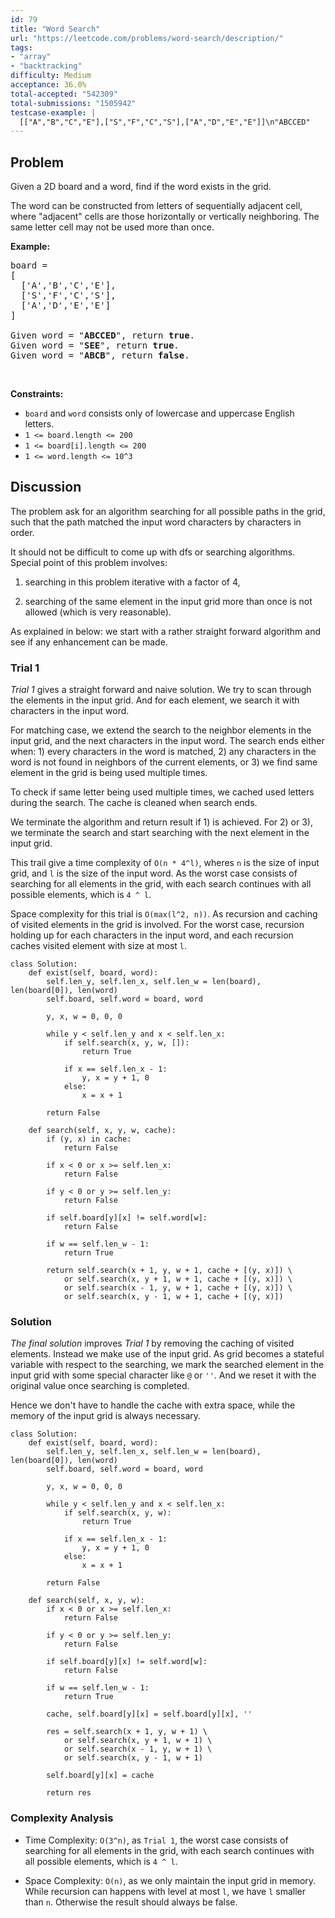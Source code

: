```yaml
---
id: 79
title: "Word Search"
url: "https://leetcode.com/problems/word-search/description/"
tags:
- "array"
- "backtracking"
difficulty: Medium
acceptance: 36.0%
total-accepted: "542309"
total-submissions: "1505942"
testcase-example: |
  [["A","B","C","E"],["S","F","C","S"],["A","D","E","E"]]\n"ABCCED"
---
```


## Problem

<p>Given a 2D board and a word, find if the word exists in the grid.</p>

<p>The word can be constructed from letters of sequentially adjacent cell, where &quot;adjacent&quot; cells are those horizontally or vertically neighboring. The same letter cell may not be used more than once.</p>

<p><strong>Example:</strong></p>

<pre>
board =
[
  [&#39;A&#39;,&#39;B&#39;,&#39;C&#39;,&#39;E&#39;],
  [&#39;S&#39;,&#39;F&#39;,&#39;C&#39;,&#39;S&#39;],
  [&#39;A&#39;,&#39;D&#39;,&#39;E&#39;,&#39;E&#39;]
]

Given word = &quot;<strong>ABCCED</strong>&quot;, return <strong>true</strong>.
Given word = &quot;<strong>SEE</strong>&quot;, return <strong>true</strong>.
Given word = &quot;<strong>ABCB</strong>&quot;, return <strong>false</strong>.
</pre>

<p>&nbsp;</p>
<p><strong>Constraints:</strong></p>

<ul>
	<li><code>board</code>&nbsp;and <code>word</code> consists only of lowercase and uppercase English letters.</li>
	<li><code>1 &lt;= board.length &lt;= 200</code></li>
	<li><code>1 &lt;= board[i].length &lt;= 200</code></li>
	<li><code>1 &lt;= word.length &lt;= 10^3</code></li>
</ul>

## Discussion

The problem ask for an algorithm searching for all possible paths in the grid,
such that the path matched the input word characters by characters in order.

It should not be difficult to come up with dfs or searching algorithms.
Special point of this problem involves:

1. searching in this problem iterative with a factor of 4,

1. searching of the same element in the input grid more than once is not allowed
  (which is very reasonable).

As explained in below: we start with a rather straight forward algorithm and
see if any enhancement can be made.

### Trial 1

*Trial 1* gives a straight forward and naive solution.
We try to scan through the elements in the input grid. And for each element,
we search it with characters in the input word.

For matching case, we extend the search to the neighbor elements
in the input grid, and the next characters in the input word. The search ends
either when: 1) every characters in the word is matched, 2) any characters
in the word is not found in neighbors of the current elements, or 3) we find
same element in the grid is being used multiple times.

To check if same letter being used multiple times, we cached used
letters during the search. The cache is cleaned when search ends.

We terminate the algorithm and return result if 1) is achieved. For 2) or 3), we
terminate the search and start searching with the next element in the input
grid.

This trail give a time complexity of `O(n * 4^l)`, wheres `n` is the size of
input grid, and `l` is the size of the input word. As the worst case consists of
searching for all elements in the grid, with each search continues with all
possible elements, which is `4 ^ l`.

Space complexity for this trial is `O(max(l^2, n))`.
As recursion and caching of visited elements in the grid is involved.
For the worst case, recursion holding up for each characters in the input word,
and each recursion caches visited element with size at most `l`.

```py3
class Solution:
    def exist(self, board, word):
        self.len_y, self.len_x, self.len_w = len(board), len(board[0]), len(word)
        self.board, self.word = board, word

        y, x, w = 0, 0, 0

        while y < self.len_y and x < self.len_x:
            if self.search(x, y, w, []):
                return True

            if x == self.len_x - 1:
                y, x = y + 1, 0
            else:
                x = x + 1

        return False

    def search(self, x, y, w, cache):
        if (y, x) in cache:
            return False

        if x < 0 or x >= self.len_x:
            return False

        if y < 0 or y >= self.len_y:
            return False

        if self.board[y][x] != self.word[w]:
            return False

        if w == self.len_w - 1:
            return True

        return self.search(x + 1, y, w + 1, cache + [(y, x)]) \
            or self.search(x, y + 1, w + 1, cache + [(y, x)]) \
            or self.search(x - 1, y, w + 1, cache + [(y, x)]) \
            or self.search(x, y - 1, w + 1, cache + [(y, x)])
```

### Solution

*The final solution* improves *Trial 1* by removing the
caching of visited elements. Instead we make use of the input grid.
As grid becomes a stateful variable with respect to the searching, we mark the
searched element in the input grid with some special character like `@` or `''`.
And we reset it with the original value once searching is completed.

Hence we don't have to handle the cache with extra space, while the memory
of the input grid is always necessary.

```py3
class Solution:
    def exist(self, board, word):
        self.len_y, self.len_x, self.len_w = len(board), len(board[0]), len(word)
        self.board, self.word = board, word

        y, x, w = 0, 0, 0

        while y < self.len_y and x < self.len_x:
            if self.search(x, y, w):
                return True

            if x == self.len_x - 1:
                y, x = y + 1, 0
            else:
                x = x + 1

        return False

    def search(self, x, y, w):
        if x < 0 or x >= self.len_x:
            return False

        if y < 0 or y >= self.len_y:
            return False

        if self.board[y][x] != self.word[w]:
            return False

        if w == self.len_w - 1:
            return True

        cache, self.board[y][x] = self.board[y][x], ''

        res = self.search(x + 1, y, w + 1) \
            or self.search(x, y + 1, w + 1) \
            or self.search(x - 1, y, w + 1) \
            or self.search(x, y - 1, w + 1)

        self.board[y][x] = cache

        return res
```

### Complexity Analysis

- Time Complexity: `O(3^n)`, as `Trial 1`, the worst case consists of
  searching for all elements in the grid, with each search continues
  with all possible elements, which is `4 ^ l`.

- Space Complexity: `O(n)`, as we only maintain the input grid in memory.
  While recursion can happens with level at most `l`,
  we have `l` smaller than `n`. Otherwise the result should always be false.
